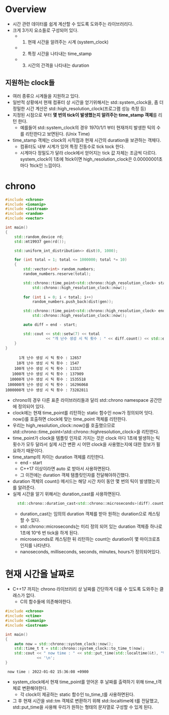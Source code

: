 # Overview
- 시간 관련 데이터를 쉽게 계산할 수 있도록 도와주는 라이브러리다.
- 크게 3가지 요소들로 구성되어 있다.
  - 1. 현재 시간을 알려주는 시계 (system_clock)
  - 2. 특정 시간을 나타내는 time_stamp
  - 3. 시간의 간격을 나타내는 duration

## 지원하는 clock들
- 여러 종류으 시계들을 지원하고 있다.
- 일반적 상황에서 현재 컴퓨터 상 시간을 얻기위해서는 std::system_clock을, 좀 더 정밀한 시간 계산은 std::high_resolution_clock(프로그램 성능 측정 등)
- 지정된 시점으로 부터 **몇 번의 tick이 발생했는지 알려주는 time_stamp 객체**를 리턴 한다.
  - 예를들어 std::system_clock의 경우 1970/1/1 부터 현재까지 발생한 틱의 수를 리턴한다고 보면된다. (Unix Time)
- time_stamp 객체는 clock의 시작점과 현재 시간의 duration을 보관하는 객체다.
  - 컴퓨터도 내부 시계가 있어 특정 진동수로 tick tock 한다.
  - 시계마다 정밀도가 달라 clock에서 얻어지는 tick 값 자체는 조금씩 다르다. system_clock이 1초에 1tick이면 high_resolution_clock은 0.00000001초 마다 1tick인 느낌이다.

# chrono
```cpp
#include <chrono>
#include <iomanip>
#include <iostream>
#include <random>
#include <vector>

int main()
{
    std::random_device rd;
    std::mt19937 gen(rd());

    std::uniform_int_distribution<> dist(0, 1000);

    for (int total = 1; total <= 1000000; total *= 10)
    {
        std::vector<int> random_numbers;
        random_numbers.reserve(total);

        std::chrono::time_point<std::chrono::high_resolution_clock> start = 
            std::chrono::high_resolution_clock::now();
        
        for (int i = 0; i < total; i++)
            random_numbers.push_back(dist(gen));

        std::chrono::time_point<std::chrono::high_resolution_clock> end =
            std::chrono::high_resolution_clock::now();

        auto diff = end - start;

        std::cout << std::setw(7) << total
                  << "개 난수 생성 시 틱 횟수 : " << diff.count() << std::endl;
    }
}
```

```
      1개 난수 생성 시 틱 횟수 : 12657
     10개 난수 생성 시 틱 횟수 : 1547
    100개 난수 생성 시 틱 횟수 : 13317
   1000개 난수 생성 시 틱 횟수 : 137909
  10000개 난수 생성 시 틱 횟수 : 1535518
 100000개 난수 생성 시 틱 횟수 : 16296068
1000000개 난수 생성 시 틱 횟수 : 73282811
```
- chrono의 경우 다른 표준 라이브러리들과 달리 std::chrono namespace 공간안에 정의되어 있다.
- clock에는 현재 time_point를 리턴하는 static 함수인 now가 정의되어 잇다. now()를 호출하면 clock에 맞는 time_point 객체를 리턴한다.
- 우리는 high_resolution_clock::now()를 호출했으므로 std::chrono::time_point<\std::chrono::highresolution_clock>을 리턴한다.
- time_point가 clock을 템플릿 인자로 가지는 것은 clock 마다 1초에 발생하는 틱 횟수가 모두 달라서 실제 시간 변환 시 어떤 clock을 사용했는지에 대한 정보가 필요하기 때문이다.
- time_stamp의 차이는 duration 객체를 리턴한다.
  -  end - start
  - C++17 이상이라면 auto 로 받아서 사용하면된다.
  - 그 이전에는 duration 객체 템플릿인자를 전달해야하긴했다.
- duration 객체의 count() 메서드는 해당 시간 차이 동안 몇 번의 틱이 발생했는지를 알려준다.
- 실제 시간을 알기 위해서는 duration_cast를 사용하면된다.
  ```cpp
    std::chrono::duration_cast<std::chrono::microseconds>(diff).count()
  ```
  - duration_cast는 임의의 duration 객체를 받아 원하는 duration으로 캐스팅할 수 있다.
  - std::chrono::microseconds는 미리 정의 되어 있는 duration 객체중 하나로 1초에 10^6 번 tick을 하게 된다.
  - microseconds로 캐스팅한 뒤 리턴하는 count는 duration이 몇 마이크로초 인지를 나타낸다.
  - nanoseconds, milliseconds, seconds, minutes, hours가 정의되어있다.

# 현재 시간을 날짜로
- C++17 까지는 chrono 라이브러리 상 날짜를 간단하게 다룰 수 있도록 도와주는 클래스가 없다.
  - C의 함수들에 의존해야한다.

```cpp
#include <chrono>
#include <ctime>
#include <iomanip>
#include <iostream>

int main()
{
    auto now = std::chrono::system_clock::now();
    std::time_t t = std::chrono::system_clock::to_time_t(now);
    std::cout << " now time : " << std::put_time(std::localtime(&t), "%F %T %z")
              << '\n';
}
```

```
 now time : 2022-01-02 15:36:08 +0900
```
- system_clock에서 현재 time_point를 얻어온 후 날짜를 출력하기 위해 time_t객체로 변환해야한다.
  - 각 clock이 제공하는 static 함수인 to_time_t를 사용하면된다.
- 그 후 현재 시간을  std::tm 객체로 변환하기 위해 std::localtime에 t를 전달했고, std::put_time을 사용해 우리가 원하는 형태의 문자열로 구성할 수 있게 된다.
